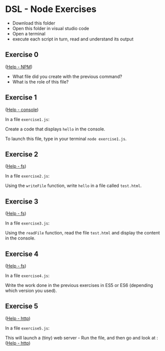 # DSL - Node Exercises 

* Download this folder
* Open this folder in visual studio code
* Open a terminal
* execute each script in turn, read and understand its output


## Exercise 0 
([Help - NPM](https://nodesource.com/blog/an-absolute-beginners-guide-to-using-npm/))

* What file did you create with the previous command?
* What is the role of this file?

## Exercise 1 
([Help - console](https://nodejs.org/api/console.html))

In a file `exercise1.js`:

Create a code that displays `hello` in the console.

To launch this file, type in your terminal `node exercise1.js`.


## Exercise 2 
([Help - fs](https://nodejs.org/api/fs.html))

In a file `exercise2.js`:

Using the `writeFile` function, write `hello` in a file called `test.html`.


## Exercise 3 
([Help - fs](https://nodejs.org/api/fs.html))

In a file `exercise3.js`:

Using the `readFile` function, read the file `test.html` and display the content in the console.


## Exercise 4 
([Help - fs](https://nodejs.org/api/fs.html))

In a file `exercise4.js`:

Write the work done in the previous exercises in ES5 or ES6 (depending which version you used).


## Exercise 5 
([Help - http](https://nodejs.org/api/http.html))

In a file `exercise5.js`:

This will launch a (tiny) web server - Run the file, and then go and look at : ([Help - http](https://127.0.0.1:3000))
